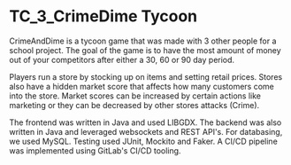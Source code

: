 # TC_3_CrimeDime Tycoon

CrimeAndDime is a tycoon game that was made with 3 other people for a school project.
The goal of the game is to have the most amount of money out of your competitors
after either a 30, 60 or 90 day period. 

Players run a store by stocking up on items and setting retail prices.
Stores also have a hidden market score that affects how many customers
come into the store. Market scores can be increased by certain actions
like marketing or they can be decreased by other stores attacks (Crime).

The frontend was written in Java and used LIBGDX. 
The backend was also written in Java and leveraged websockets and REST API's.
For databasing, we used MySQL.
Testing used JUnit, Mockito and Faker.
A CI/CD pipeline was implemented using GitLab's CI/CD tooling. 
